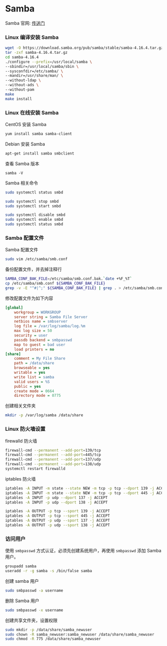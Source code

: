 # Samba           
Samba 官网: [传送门](https://www.samba.org/)         
### Linux 编译安装 Samba         
```sh
wget -O https://download.samba.org/pub/samba/stable/samba-4.16.4.tar.gz
tar -zxf samba-4.16.4.tar.gz
cd samba-4.16.4
./configure --prefix=/usr/local/samba \
--sbindir=/usr/local/samba/sbin \
--sysconfdir=/etc/samba/ \
--mandir=/usr/share/man/ \
--without-ldap \
--without-ads \
--without-pam
make
make install
```
### Linux 在线安装 Samba         
CentOS 安装 Samba           
```sh
yum install samba samba-client
```
Debian 安装 Samba           
```sh
apt-get install samba smbclient
```
查看 Samba 版本         
```
samba -V
```
Samba 相关命令          
```sh
sudo systemctl status smbd

sudo systemctl stop smbd
sudo systemctl start smbd

sudo systemctl disable smbd
sudo systemctl enable smbd
sudo systemctl status smbd
```
### Samba 配置文件           
Samba 配置文件         
```sh
sudo vim /etc/samba/smb.conf
```
备份配置文件，并去掉注释行          
```sh
SAMBA_CONF_BAK_FILE=/etc/samba/smb.conf.bak.`date +%F_%T`
cp /etc/samba/smb.conf ${SAMBA_CONF_BAK_FILE}
grep -v -E "^#|^;" ${SAMBA_CONF_BAK_FILE} | grep . > /etc/samba/smb.conf
```
修改配置文件为如下内容         
```ini
[global]
	workgroup = WORKGROUP
	server string = Samba File Server
	netbios name = smbserver
	log file = /var/log/samba/log.%m
	max log size = 50
	security = user
	passdb backend = smbpasswd
	map to guest = bad user
	load printers = no
[share]
	comment = My File Share
	path = /data/share
	browseable = yes
	writable = yes
	write list = samba
	valid users = %S
	public = yes
	create mode = 0664
	directory mode = 0775
```
创建相关文件夹         
```sh
mkdir -p /var/log/samba /data/share
```
### Linux 防火墙设置           
firewalld 防火墙           
```sh
firewall-cmd --permanent --add-port=139/tcp
firewall-cmd --permanent --add-port=445/tcp
firewall-cmd --permanent --add-port=137/udp
firewall-cmd --permanent --add-port=138/udp
systemctl restart firewalld
```
iptables 防火墙             
```sh
iptables -A INPUT -m state --state NEW -m tcp -p tcp --dport 139 -j ACCEPT
iptables -A INPUT -m state --state NEW -m tcp -p tcp --dport 445 -j ACCEPT
iptables -A INPUT -p udp --dport 137 -j ACCEPT
iptables -A INPUT -p udp --dport 138 -j ACCEPT

iptables -A OUTPUT -p tcp --sport 139 -j ACCEPT
iptables -A OUTPUT -p tcp --sport 445 -j ACCEPT
iptables -A OUTPUT -p udp --sport 137 -j ACCEPT
iptables -A OUTPUT -p udp --sport 138 -j ACCEPT
```
### 访问用户         
使用 `smbpasswd` 方式认证，必须先创建系统用户，再使用 `smbpasswd` 添加 Samba 用户。             
```sh
groupadd samba
useradd -r -g samba -s /bin/false samba
```
创建 samba 用户            
```sh
sudo smbpasswd -a username
```
删除 Samba 用户          
```sh
sudo smbpasswd -x username
```
创建共享文件夹，设置权限          
```sh
sudo mkdir -p /data/share/samba_newuser
sudo chown -R samba_newuser:samba_newuser /data/share/samba_newuser
sudo chmod -R 775 /data/share/samba_newuser
```